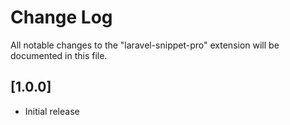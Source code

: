 # Change Log

All notable changes to the "laravel-snippet-pro" extension will be documented in this file.

## [1.0.0]

- Initial release
